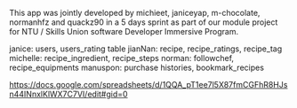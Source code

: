 This app was jointly developed by michieet, janiceyap, m-chocolate, normanhfz and quackz90 in a 5 days sprint as part of our module project for NTU / Skills Union software Developer Immersive Program.

janice: users, users_rating table
jianNan: recipe, recipe_ratings, recipe_tag
michelle: recipe_ingredient, recipe_steps
norman: followchef, recipe_equipments
manuspon: purchase histories, bookmark_recipes

https://docs.google.com/spreadsheets/d/1QQA_pT1ee7l5X87fmCGFhR8HJsn44INnxlKlWX7C7VI/edit#gid=0






